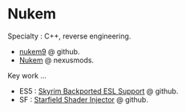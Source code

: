 # Nukem

Specialty : C++, reverse engineering.

- [nukem9](https://github.com/nukem9) @ github.
- [Nukem](https://next.nexusmods.com/profile/Nukem) @ nexusmods.

Key work ...

- ES5 : [Skyrim Backported ESL Support](https://github.com/Nukem9/skyrimse-backported-esl-support) @ github.
- SF : [Starfield Shader Injector](https://github.com/Nukem9/starfield-shader-injector) @ github.
